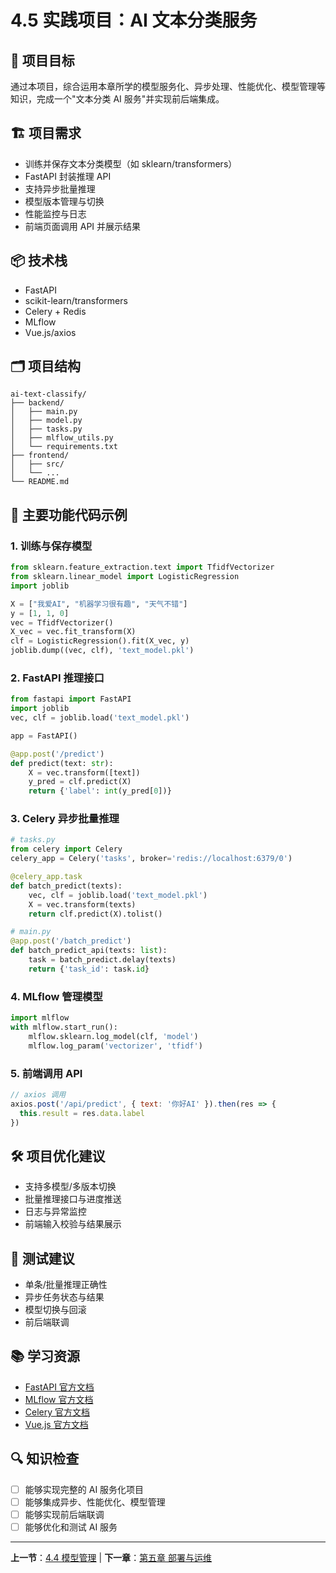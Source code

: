 # 4.5 实践项目：AI 文本分类服务

## 📖 项目目标

通过本项目，综合运用本章所学的模型服务化、异步处理、性能优化、模型管理等知识，完成一个"文本分类 AI 服务"并实现前后端集成。

## 🏗️ 项目需求
- 训练并保存文本分类模型（如 sklearn/transformers）
- FastAPI 封装推理 API
- 支持异步批量推理
- 模型版本管理与切换
- 性能监控与日志
- 前端页面调用 API 并展示结果

## 📦 技术栈
- FastAPI
- scikit-learn/transformers
- Celery + Redis
- MLflow
- Vue.js/axios

## 🗂️ 项目结构
```
ai-text-classify/
├── backend/
│   ├── main.py
│   ├── model.py
│   ├── tasks.py
│   ├── mlflow_utils.py
│   └── requirements.txt
├── frontend/
│   ├── src/
│   └── ...
└── README.md
```

## 🚀 主要功能代码示例

### 1. 训练与保存模型
```python
from sklearn.feature_extraction.text import TfidfVectorizer
from sklearn.linear_model import LogisticRegression
import joblib

X = ["我爱AI", "机器学习很有趣", "天气不错"]
y = [1, 1, 0]
vec = TfidfVectorizer()
X_vec = vec.fit_transform(X)
clf = LogisticRegression().fit(X_vec, y)
joblib.dump((vec, clf), 'text_model.pkl')
```

### 2. FastAPI 推理接口
```python
from fastapi import FastAPI
import joblib
vec, clf = joblib.load('text_model.pkl')

app = FastAPI()

@app.post('/predict')
def predict(text: str):
    X = vec.transform([text])
    y_pred = clf.predict(X)
    return {'label': int(y_pred[0])}
```

### 3. Celery 异步批量推理
```python
# tasks.py
from celery import Celery
celery_app = Celery('tasks', broker='redis://localhost:6379/0')

@celery_app.task
def batch_predict(texts):
    vec, clf = joblib.load('text_model.pkl')
    X = vec.transform(texts)
    return clf.predict(X).tolist()

# main.py
@app.post('/batch_predict')
def batch_predict_api(texts: list):
    task = batch_predict.delay(texts)
    return {'task_id': task.id}
```

### 4. MLflow 管理模型
```python
import mlflow
with mlflow.start_run():
    mlflow.sklearn.log_model(clf, 'model')
    mlflow.log_param('vectorizer', 'tfidf')
```

### 5. 前端调用 API
```js
// axios 调用
axios.post('/api/predict', { text: '你好AI' }).then(res => {
  this.result = res.data.label
})
```

## 🛠️ 项目优化建议
- 支持多模型/多版本切换
- 批量推理接口与进度推送
- 日志与异常监控
- 前端输入校验与结果展示

## 🧪 测试建议
- 单条/批量推理正确性
- 异步任务状态与结果
- 模型切换与回滚
- 前后端联调

## 📚 学习资源
- [FastAPI 官方文档](https://fastapi.tiangolo.com/)
- [MLflow 官方文档](https://mlflow.org/)
- [Celery 官方文档](https://docs.celeryq.dev/zh/latest/)
- [Vue.js 官方文档](https://cn.vuejs.org/)

## 🔍 知识检查
- [ ] 能够实现完整的 AI 服务化项目
- [ ] 能够集成异步、性能优化、模型管理
- [ ] 能够实现前后端联调
- [ ] 能够优化和测试 AI 服务

---

**上一节**：[4.4 模型管理](4.4-model-management.md) | **下一章**：[第五章 部署与运维](../chapter5/README.md) 